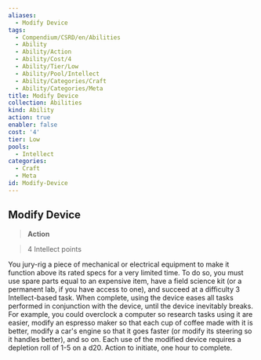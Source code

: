 ```yaml
---
aliases:
  - Modify Device
tags:
  - Compendium/CSRD/en/Abilities
  - Ability
  - Ability/Action
  - Ability/Cost/4
  - Ability/Tier/Low
  - Ability/Pool/Intellect
  - Ability/Categories/Craft
  - Ability/Categories/Meta
title: Modify Device
collection: Abilities
kind: Ability
action: true
enabler: false
cost: '4'
tier: Low
pools:
  - Intellect
categories:
  - Craft
  - Meta
id: Modify-Device
---
```

## Modify Device    
>**Action**    
>4 Intellect points  
    
You jury-rig a piece of mechanical or electrical equipment to make it function above its rated specs for a very limited time. To do so, you must use spare parts equal to an expensive item, have a field science kit (or a permanent lab, if you have access to one), and succeed at a difficulty 3 Intellect-based task. When complete, using the device eases all tasks performed in conjunction with the device, until the device inevitably breaks. For example, you could overclock a computer so research tasks using it are easier, modify an espresso maker so that each cup of coffee made with it is better, modify a car's engine so that it goes faster (or modify its steering so it handles better), and so on. Each use of the modified device requires a depletion roll of 1-5 on a d20. Action to initiate, one hour to complete.
